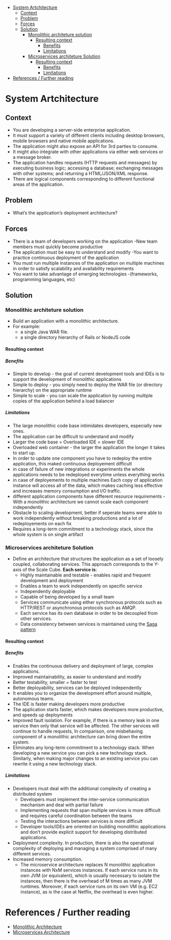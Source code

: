 - [System Artchitecture](#system-artchitecture)
  - [Context](#context)
  - [Problem](#problem)
  - [Forces](#forces)
  - [Solution](#solution)
    - [Monolithic architeture solution](#monolithic-architeture-solution)
      - [Resulting context](#resulting-context)
        - [Benefits](#benefits)
        - [Limitations](#limitations)
    - [Microservices architeture Solution](#microservices-architeture-solution)
      - [Resulting context](#resulting-context-1)
        - [Benefits](#benefits-1)
        - [Limitations](#limitations-1)
- [References / Further reading](#references--further-reading)

# System Artchitecture
## Context
- You are developing a server-side enterprise application.
- It must support a variety of different clients including desktop browsers, mobile browsers and native mobile applications.
- The application might also expose an API for 3rd parties to consume. 
- It might also integrate with other applications via either web services or a message broker.
- The application handles requests (HTTP requests and messages) by executing business logic; accessing a database; exchanging messages with other systems; and returning a HTML/JSON/XML response.
- There are logical components corresponding to different functional areas of the application.
## Problem
- What’s the application’s deployment architecture?
## Forces
- There is a team of developers working on the application
-New team members must quickly become productive
- The application must be easy to understand and modify
-You want to practice continuous deployment of the application
- You must run multiple instances of the application on multiple machines in order to satisfy scalability and availability requirements
- You want to take advantage of emerging technologies -(frameworks, programming languages, etc)
## Solution
### Monolithic architeture solution
- Build an application with a monolithic architecture.
- For example:
  - a single Java WAR file.
  - a single directory hierarchy of Rails or NodeJS code
#### Resulting context
##### Benefits
- Simple to develop - the goal of current development tools and IDEs is to support the development of monolithic applications
- Simple to deploy - you simply need to deploy the WAR file (or directory hierarchy) on the appropriate runtime
- Simple to scale - you can scale the application by running multiple copies of the application behind a load balancer
##### Limitations
- The large monolithic code base intimidates developers, especially new ones.
- The application can be difficult to understand and modify
- Larger the code base = Overloaded IDE = slower IDE
- Overloaded web container - the larger the application the longer it takes to start up.
- In order to update one component you have to redeploy the entire application, this maked continuous deployement difficult
- in case of failure of new integrations or experiments the whole applications needs to be redeployed everytime unless everything works
- in case of deployements to multiple machines Each copy of application instance will access all of the data, which makes caching less effective and increases memory consumption and I/O traffic.
- different application components have different resource requirements - With a monolithic architecture we cannot scale each component independently
- Obstacle to scaling development, better if seperate teams were able to work independently without breaking productions and a lot of redeployements on each fix
- Requires a long-term commitment to a technology stack, since the whole system is on single artifact

### Microservices architeture Solution
- Define an architecture that structures the application as a set of loosely coupled, collaborating services. This approach corresponds to the Y-axis of the Scale Cube. **Each service is**:
  - Highly maintainable and testable - enables rapid and frequent development and deployment
  - Enables a team to work independently on specific service
  - Independently deployable
  - Capable of being developed by a small team
  - Services communicate using either synchronous protocols such as HTTP/REST or asynchronous protocols such as AMQP.
  - Each service has its own database in order to be decoupled from other services.
  - Data consistency between services is maintained using the [Saga pattern](https://microservices.io/patterns/data/saga.html)

#### Resulting context

##### Benefits
- Enables the continuous delivery and deployment of large, complex applications.
- Improved maintainability, as easier to understand and modify
- Better testability, smaller = faster to test
- Better deployability, services can be deployed independently
- It enables you to organize the development effort around multiple, autonomous teams.
- The IDE is faster making developers more productive
- The application starts faster, which makes developers more productive, and speeds up deployments
- Improved fault isolation. For example, if there is a memory leak in one service then only that service will be affected. The other services will continue to handle requests, In comparison, one misbehaving component of a monolithic architecture can bring down the entire system.
- Eliminates any long-term commitment to a technology stack. When developing a new service you can pick a new technology stack. Similarly, when making major changes to an existing service you can rewrite it using a new technology stack.

##### Limitations

- Developers must deal with the additional complexity of creating a distributed system
  - Developers must implement the inter-service communication mechanism and deal with partial failure
  - Implementing requests that span multiple services is more difficult and requires careful coordination between the teams
  - Testing the interactions between services is more difficult
  - Developer tools/IDEs are oriented on building monolithic applications and don’t provide explicit support for developing distributed applications.
- Deployment complexity. In production, there is also the operational complexity of deploying and managing a system comprised of many different services.
- Increased memory consumption.
  - The microservice architecture replaces N monolithic application instances with NxM services instances. If each service runs in its own JVM (or equivalent), which is usually necessary to isolate the instances, then there is the overhead of M times as many JVM runtimes. Moreover, if each service runs on its own VM (e.g. EC2 instance), as is the case at Netflix, the overhead is even higher.


# References / Further reading
- [Monolithic Architecture](https://microservices.io/patterns/monolithic.html)
- [Microservices Architecture](https://microservices.io/patterns/microservices.html)